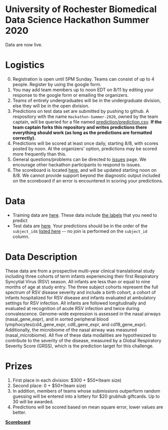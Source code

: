 # University of Rochester Biomedical Data Science Hackathon Summer 2020

Data are now live.

# Logistics

0.   Registration is open until 5PM Sunday.  Teams can consist of up to 4 people. Register by using the google form.
1.   You may add team members up
to noon EDT on 8/11 by editing your response to the google form or emailing the organizers.
2.  Teams of entirely undergraduates will be in the undergraduate
division, else they will be in the open division.
3.  Predictions on test data set are submitted by pushing to
    github.  A respository with the name `Hackathon-Summer-2020`,
    owned by the team captain, will
    be queried for a file named [prediction/prediction.csv](prediction/prediction.csv).  **If the team captain forks this
    repository and writes predictions there everything should work
    (as long as the predictions are formatted correctly).**
2.  Predictions will be scored at least once daily, starting 8/8, with
    scores posted by noon.  At
    the organizers' option, predictions may be scored more frequently
    than this.
2.  General questions/problems can be directed to [issues](https://github.com/Rochester-Biomedical-DS/Hackathon-Summer-2020/issues) page.  We encourage other hackathon participants to respond to issues.
3.  The scoreboard is located
    [here](https://rochester-biomedical-ds.github.io/Hackathon-Summer-2020/Leaderboard.html), and will be updated starting noon on 8/8.
    We  cannot provide support
    beyond the diagnostic output included on the scoreboard if an error is
    encountered in scoring your predictions.

# Data

*  Training data are [here](train_data/).  These data include [the labels](train_data/severity_score_train.txt) that you need to predict
*  Test data are [here](test_data/).  Your predictions should be in the order of the `subject_id`s [listed here](prediction/prediction.csv) -- no join is performed on the `subject_id` column.

# Data Description
These data are from a prospective multi-year clinical translational study including three cohorts of term infants experiencing their first Respiratory Syncytial Virus (RSV) season. All infants are less than or equal to nine months of age at study entry. The three subject cohorts represent the full spectrum of RSV disease severity and include a birth cohort, a cohort of infants hospitalized for RSV disease and infants evaluated at ambulatory settings for RSV infection. All infants are followed longitudinally and evaluated at recognition of acute RSV infection and twice during convalescence. Genome-wide expression is assessed in the nasal airways (nasal_gene_expr), and in sorted peripheral blood lymphocytes(cd4_gene_expr, cd8_gene_expr, and cd19_gene_expr). Additionally, the microbiome of the nasal airway was measured (nasal_microbiome). All five of these data modalities are hypothesized to contribute to the severity of the disease, measured by a Global Respiratory Severity Score (GRSS), which is the prediction target for this challenge. 

# Prizes
1.  First place in each division: $300 + $50*(team size)
2.  Second place: 0 + $50*(team size)
3.  In addition, members of teams whose submissions outperform random
    guessing will be entered into a lottery for $20 grubhub
    giftcards.  Up to 30 will be awarded.
1.  Predictions will be scored based on mean square error, lower
values are better.

[**Scoreboard**](https://rochester-biomedical-ds.github.io/Hackathon-Summer-2020/Leaderboard.html)
